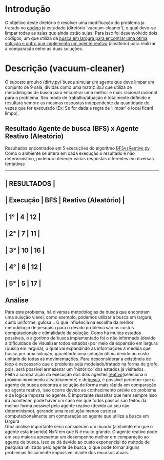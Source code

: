 # Introdução
O objetivo deste diretório é resolver uma modificação do problema ja tratado no <a href="">código<a> já estudado (diretório 'vacuum-cleaner'), o qual deve-se limpar todas as salas que ainda estão sujas. Para isso foi desenvolvido dois códigos, um que utiliza da <a href="">busca em largura<a href=""> para encontrar uma ótima solução e outro que implementa um <a href="">agente reativo<a> (aleatório) para realizar a comparação entre as duas soluções.

# Descrição (vacuum-cleaner)
O suposto arquivo (dirty.py) busca simular um agente que deve limpar um conjunto de 9 sala, dividas como uma matriz 3x3 que utiliza de metodologias de busca para encontrar uma melhor e mais racional racional para o problema. Seu modo de trabalho/atuação é totalmente definido e resultará sempre as mesmas respostas independente da quantidade de vezes que for executado (Ex: Se for dada a regra de 'limpar' o local ficará limpo).


## Resultado Agente de busca (BFS) x Agente Reativo (Aleatório) 
Resultados encontrados em 5 execuções do algoritmo <a href="">BFSvsReative.py<a>. Como o ambiente se altera em cada execução o resultado é não deterministico, podendo oferecer varias respostas diferentes em diversas tentativas

---------------------------------------
|              RESULTADOS              |
---------------------------------------
| Execução | BFS | Reativo (Aleatório) |
---------------------------------------
|   1°     | 4   |          12         |
---------------------------------------
|   2°     | 7   |          11         |
---------------------------------------
|   3°     | 10  |          16         |
---------------------------------------
|   4°     | 6   |          12         |
---------------------------------------
|   5°     | 5   |          17         |
---------------------------------------

## Análise
Para este problema, há diversas metodologias de busca que encontram uma sulução viável, como exemplo,  podemos utilizar a busca em largura, custo uniforme, gulosa... O que influência na escolha da melhor metodologia de pesquisa para o devido problema são os custos computacionais e otimalidade da solução. 
Como há muitos estados possiveis, o algoritmo de busca implementado foi o não informado (devido a dificuldade de visualizar todos estados) por meio da expansão em largura (busca em largura), o qual vai expandindo as informações a medida que busca por uma solução, garantindo uma solução ótima devido ao custo unitário de todas as movimentações. Para desconsiderar a existência de loop é necessario que o problema seja modelado/tratado na forma de grafo, pois, será possível armazenar um 'histórico' dos estados já visitados.  <br>
Feita a comparação da execução dos dois agentes <a href="">reativo<a>(seleciona o próximo movimento aleatóriamente) e de<a href="">busca<a>, é possível perceber que o agente de busca encontra a solução de forma mais rápida em comparação ao agente reativo, isso ocorre devido ao conhecimento prévio do problema e da logica imposta no agente. É importante ressaltar que nem sempre isso irá acontecer, pode haver um caso em que todos passos são feitos da melhor forma possivel pelo agente reativo (devido ao seu não determinismo), gerando uma resolução menos custosa computacionalmente em comparação ao agente que utiliza a busca em largura <br>
Uma análise importante seria consideram um mundo (ambiente em que o agente esta inserido) NxN em que N é muito grande. O agente reativo pode em sua maioria apresentar um desempenho melhor em comparação ao agente de busca. Isso se dá devido ao custo exponencial do método de pesquisa utilizado pelo agente de busca, o que pode tornar alguns problemas fisicamente impossível diante dos recursos atuais. 
